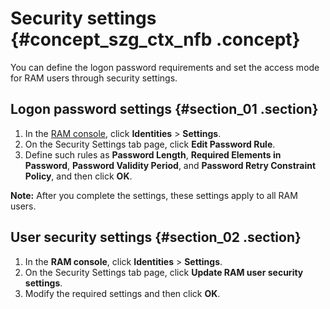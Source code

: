 # Security settings {#concept_szg_ctx_nfb .concept}

You can define the logon password requirements and set the access mode for RAM users through security settings.

## Logon password settings {#section_01 .section}

1.  In the [RAM console](https://partners-intl.console.aliyun.com/#/ram), click **Identities** \> **Settings**.
2.  On the Security Settings tab page, click **Edit Password Rule**.
3.  Define such rules as **Password Length**, **Required Elements in Password**, **Password Validity Period**, and **Password Retry Constraint Policy**, and then click **OK**.

**Note:** After you complete the settings, these settings apply to all RAM users.

## User security settings {#section_02 .section}

1.  In the **RAM console**, click **Identities** \> **Settings**.
2.  On the Security Settings tab page, click **Update RAM user security settings**.
3.  Modify the required settings and then click **OK**.

